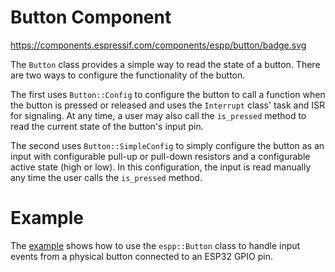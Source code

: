 # Button Component

https://components.espressif.com/components/espp/button/badge.svg

The `Button` class provides a simple way to read the state of a button. There
are two ways to configure the functionality of the button.

The first uses `Button::Config` to configure the button to call a function when
the button is pressed or released and uses the `Interrupt` class' task and ISR
for signaling. At any time, a user may also call the `is_pressed` method to read
the current state of the button's input pin.

The second uses `Button::SimpleConfig` to simply configure the button as an
input with configurable pull-up or pull-down resistors and a configurable active
state (high or low). In this configuration, the input is read manually any time
the user calls the `is_pressed` method.

# Example

The [example](./example) shows how to use the `espp::Button` class to handle
input events from a physical button connected to an ESP32 GPIO pin.


